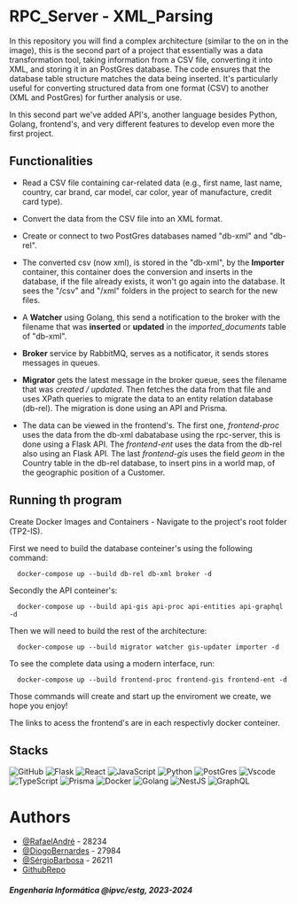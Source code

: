 
# RPC_Server - XML_Parsing

In this repository you will find a complex architecture (similar to the on in the image), this is the second part of a project that essentially was a data transformation tool, taking information from a CSV file, converting it into XML, and storing it in an PostGres database. The code ensures that the database table structure matches the data being inserted. It's particularly useful for converting structured data from one format (CSV) to another (XML and PostGres) for further analysis or use.

In this second part we've added API's, another language besides Python, Golang, frontend's, and very different features to develop even more the first project.






## Functionalities

- Read a CSV file containing car-related data (e.g., first name, last name, country, car brand, car model, car color, year of manufacture, credit card type).

- Convert the data from the CSV file into an XML format.

- Create or connect to two PostGres databases named "db-xml" and "db-rel".

- The converted csv (now xml), is stored in the "db-xml", by the **Importer** container, this container does the conversion and inserts in the database, if the file already exists, it won't go again into the database. It sees the "/csv" and "/xml" folders in the project to search for the new files.

- A **Watcher** using Golang, this send a notification to the broker with the filename that was **inserted** or **updated** in the _imported_documents_ table of "db-xml".

- **Broker** service by RabbitMQ, serves as a notificator, it sends stores messages in queues.

- **Migrator** gets the latest message in the broker queue, sees the filename that was _created / updated_. Then fetches the data from that file and uses XPath queries to migrate the data to an entity relation database (db-rel). The migration is done using an API and Prisma.

- The data can be viewed in the frontend's. The first one, _frontend-proc_ uses the data from the db-xml dabatabase using the rpc-server, this is done using a Flask API. The _frontend-ent_ uses the data from the db-rel also using an Flask API. The last _frontend-gis_ uses the field _geom_ in the Country table in the db-rel database, to insert pins in a world map, of the geographic position of a Customer.




## Running th program

Create Docker Images and Containers - Navigate to the project's root folder (TP2-IS).

First we need to build the database conteiner's using the following command:

```
  docker-compose up --build db-rel db-xml broker -d
```

Secondly the API conteiner's:
```
  docker-compose up --build api-gis api-proc api-entities api-graphql -d
```

Then we will need to build the rest of the architecture:

```
  docker-compose up --build migrator watcher gis-updater importer -d
```

To see the complete data using a modern interface, run:

```
  docker-compose up --build frontend-proc frontend-gis frontend-ent -d
```

Those commands will create and start up the enviroment we create, we hope you enjoy! 

The links to acess the frontend's are in each respectivly docker conteiner.
## Stacks
![GitHub](https://img.shields.io/badge/GitHub-100000?style=for-the-badge&logo=github&logoColor=white)
![Flask](https://img.shields.io/badge/flask-%23000.svg?style=for-the-badge&logo=flask&logoColor=white)
![React](https://img.shields.io/badge/React-20232A?style=for-the-badge&logo=react&logoColor=61DAFB)
![JavaScript](https://img.shields.io/badge/javascript-%23323330.svg?style=for-the-badge&logo=javascript&logoColor=%23F7DF1E)
![Python](https://img.shields.io/badge/Python-14354C?style=for-the-badge&logo=python&logoColor=white)
![PostGres](https://img.shields.io/badge/PostgreSQL-316192?style=for-the-badge&logo=postgresql&logoColor=white)
![Vscode](https://img.shields.io/badge/Vscode-007ACC?style=for-the-badge&logo=visual-studio-code&logoColor=white)
![TypeScript](https://img.shields.io/badge/TypeScript-3178C6?style=for-the-badge&logo=typescript&logoColor=white)
![Prisma](https://img.shields.io/badge/Prisma-3982CE?style=for-the-badge&logo=Prisma&logoColor=white)
![Docker](https://img.shields.io/badge/Docker-2CA5E0?style=for-the-badge&logo=docker&logoColor=white)
![Golang](https://img.shields.io/badge/Go-00ADD8?style=for-the-badge&logo=go&logoColor=white)
![NestJS](https://img.shields.io/badge/nestjs-%23E0234E.svg?style=for-the-badge&logo=nestjs&logoColor=white)
![GraphQL](https://img.shields.io/badge/-GraphQL-E10098?style=for-the-badge&logo=graphql&logoColor=white)
# Authors
- [@RafaelAndré](https://github.com/kromenz) - 28234
- [@DiogoBernardes](https://github.com/DiogoBernardes) - 27984
- [@SérgioBarbosa](https://github.com/kromenz) - 26211
- [GithubRepo](https://github.com/DiogoBernardes/TP2-IS)
#### _Engenharia Informática @ipvc/estg, 2023-2024_ ####


